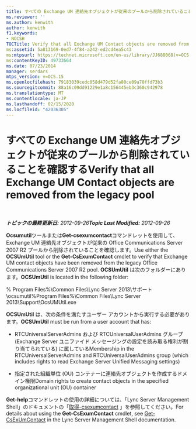 ```yaml
---
title: すべての Exchange UM 連絡先オブジェクトが従来のプールから削除されていることを確認する
ms.reviewer: ''
ms.author: kenwith
author: kenwith
f1.keywords:
- NOCSH
TOCTitle: Verify that all Exchange UM Contact objects are removed from the legacy pool
ms:assetid: 5a813169-0ed7-4f84-a242-ed2cd4ea5c43
ms:mtpsurl: https://technet.microsoft.com/en-us/library/JJ688068(v=OCS.15)
ms:contentKeyID: 49733664
ms.date: 07/23/2014
manager: serdars
mtps_version: v=OCS.15
ms.openlocfilehash: 79183039cedc058d479d52fa80ce09a70ffd73b3
ms.sourcegitcommit: 88a16c09dd91229e1a8c156445eb3c360c942978
ms.translationtype: MT
ms.contentlocale: ja-JP
ms.lasthandoff: 02/15/2020
ms.locfileid: "42036305"
---
```

<div data-xmlns="http://www.w3.org/1999/xhtml">

<div class="topic" data-xmlns="http://www.w3.org/1999/xhtml" data-msxsl="urn:schemas-microsoft-com:xslt" data-cs="http://msdn.microsoft.com/">

<div data-asp="http://msdn2.microsoft.com/asp">

# <a name="verify-that-all-exchange-um-contact-objects-are-removed-from-the-legacy-pool"></a><span data-ttu-id="3f77d-102">すべての Exchange UM 連絡先オブジェクトが従来のプールから削除されていることを確認する</span><span class="sxs-lookup"><span data-stu-id="3f77d-102">Verify that all Exchange UM Contact objects are removed from the legacy pool</span></span>

</div>

<div id="mainSection">

<div id="mainBody">

<span> </span>

<span data-ttu-id="3f77d-103">_**トピックの最終更新日:** 2012-09-26_</span><span class="sxs-lookup"><span data-stu-id="3f77d-103">_**Topic Last Modified:** 2012-09-26_</span></span>

<span data-ttu-id="3f77d-104">**Ocsumutil**ツールまたは**Get-csexumcontact**コマンドレットを使用して、Exchange UM 連絡先オブジェクトが従来の Office Communications Server 2007 R2 プールから削除されていることを確認します。</span><span class="sxs-lookup"><span data-stu-id="3f77d-104">Use either the **OCSUmUtil** tool or the **Get-CsExumContact** cmdlet to verify that Exchange UM contact objects have been removed from the legacy Office Communications Server 2007 R2 pool.</span></span> <span data-ttu-id="3f77d-105">**OCSUmUtil** は次のフォルダーにあります。</span><span class="sxs-lookup"><span data-stu-id="3f77d-105">**OCSUmUtil** is located in the following folder:</span></span>

<span data-ttu-id="3f77d-106">% Program Files%\\Common Files\\Lync Server 2013\\サポート\\ocsumutil</span><span class="sxs-lookup"><span data-stu-id="3f77d-106">%Program Files%\\Common Files\\Lync Server 2013\\Support\\OcsUMUtil.exe</span></span>

<span data-ttu-id="3f77d-107">**OCSUmUtil** は、次の条件を満たすユーザー アカウントから実行する必要があります。</span><span class="sxs-lookup"><span data-stu-id="3f77d-107">**OCSUmUtil** must be run from a user account that has:</span></span>

  - <span data-ttu-id="3f77d-108">RTCUniversalServerAdmins および RTCUniversalUserAdmins グループ (Exchange Server ユニファイド メッセージングの設定を読み取る権利が割り当てられている) に属している</span><span class="sxs-lookup"><span data-stu-id="3f77d-108">Membership in the RTCUniversalServerAdmins and RTCUniversalUserAdmins group (which includes rights to read Exchange Server Unified Messaging settings)</span></span>

  - <span data-ttu-id="3f77d-109">指定された組織単位 (OU) コンテナーに連絡先オブジェクトを作成するドメイン権限</span><span class="sxs-lookup"><span data-stu-id="3f77d-109">Domain rights to create contact objects in the specified organizational unit (OU) container</span></span>

<span data-ttu-id="3f77d-110">**Get-help**コマンドレットの使用の詳細については、「Lync Server Management Shell」のドキュメントの「[取得-csexumcontact](https://docs.microsoft.com/powershell/module/skype/Get-CsExUmContact) 」を参照してください。</span><span class="sxs-lookup"><span data-stu-id="3f77d-110">For details about using the **Get-CsExumContact** cmdlet, see [Get-CsExUmContact](https://docs.microsoft.com/powershell/module/skype/Get-CsExUmContact) in the Lync Server Management Shell documentation.</span></span>

</div>

<span> </span>

</div>

</div>

</div>

